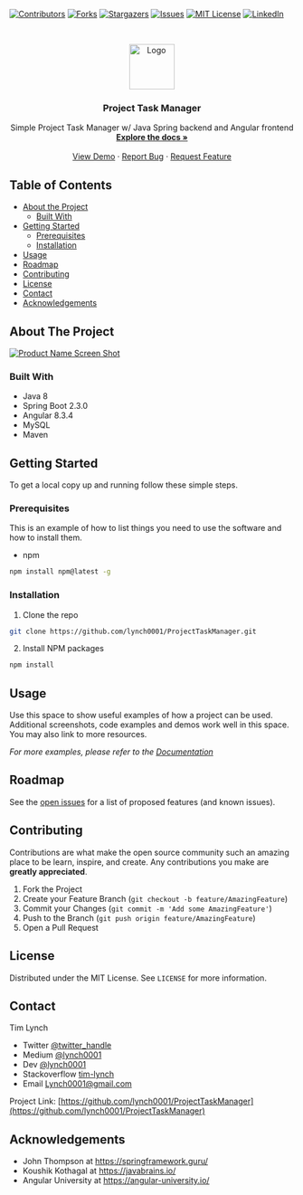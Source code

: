[![Contributors][contributors-shield]][contributors-url]
[![Forks][forks-shield]][forks-url]
[![Stargazers][stars-shield]][stars-url]
[![Issues][issues-shield]][issues-url]
[![MIT License][license-shield]][license-url]
[![LinkedIn][linkedin-shield]][linkedin-url]



<!-- PROJECT LOGO -->
<br />
<p align="center">
  <a href="https://github.com/lynch0001/ProjectTaskManager">
    <img src="images/logo.png" alt="Logo" width="80" height="80">
  </a>

  <h3 align="center">Project Task Manager</h3>

  <p align="center">
    Simple Project Task Manager w/ Java Spring backend and Angular frontend
    <br />
    <a href="https://github.com/lynch0001/ProjectTaskManager"><strong>Explore the docs »</strong></a>
    <br />
    <br />
    <a href="https://github.com/lynch0001/ProjectTaskManager">View Demo</a>
    ·
    <a href="https://github.com/lynch0001/ProjectTaskManager">Report Bug</a>
    ·
    <a href="https://github.com/lynch0001/ProjectTaskManager/issues">Request Feature</a>
  </p>
</p>



<!-- TABLE OF CONTENTS -->
## Table of Contents

* [About the Project](#about-the-project)
  * [Built With](#built-with)
* [Getting Started](#getting-started)
  * [Prerequisites](#prerequisites)
  * [Installation](#installation)
* [Usage](#usage)
* [Roadmap](#roadmap)
* [Contributing](#contributing)
* [License](#license)
* [Contact](#contact)
* [Acknowledgements](#acknowledgements)



<!-- ABOUT THE PROJECT -->
## About The Project

[![Product Name Screen Shot][product-screenshot]](https://example.com)




### Built With

* []() Java 8
* []() Spring Boot 2.3.0
* []() Angular 8.3.4
* []() MySQL
* []() Maven


<!-- GETTING STARTED -->
## Getting Started

To get a local copy up and running follow these simple steps.

### Prerequisites

This is an example of how to list things you need to use the software and how to install them.


* npm
```sh
npm install npm@latest -g
```

### Installation
 
1. Clone the repo
```sh
git clone https://github.com/lynch0001/ProjectTaskManager.git
```
2. Install NPM packages
```sh
npm install
```



<!-- USAGE EXAMPLES -->
## Usage

Use this space to show useful examples of how a project can be used. Additional screenshots, code examples and demos work well in this space. You may also link to more resources.

_For more examples, please refer to the [Documentation](https://example.com)_



<!-- ROADMAP -->
## Roadmap

See the [open issues](https://github.com/lynch0001/ProjectTaskManager/issues) for a list of proposed features (and known issues).



<!-- CONTRIBUTING -->
## Contributing

Contributions are what make the open source community such an amazing place to be learn, inspire, and create. Any contributions you make are **greatly appreciated**.

1. Fork the Project
2. Create your Feature Branch (`git checkout -b feature/AmazingFeature`)
3. Commit your Changes (`git commit -m 'Add some AmazingFeature'`)
4. Push to the Branch (`git push origin feature/AmazingFeature`)
5. Open a Pull Request



<!-- LICENSE -->
## License

Distributed under the MIT License. See `LICENSE` for more information.



<!-- CONTACT -->
## Contact

Tim Lynch 
* Twitter [@twitter_handle](https://twitter.com/twitter_handle) 
* Medium [@lynch0001](https://medium.com/@lynch0001) 
* Dev [@lynch0001](https://dev.to/lynch0001) 
* Stackoverflow [tim-lynch](https://stackoverflow.com/users/11063468/tim-lynch)
* Email Lynch0001@gmail.com

Project Link: [https://github.com/lynch0001/ProjectTaskManager](https://github.com/lynch0001/ProjectTaskManager)



<!-- ACKNOWLEDGEMENTS -->
## Acknowledgements

* []() John Thompson at https://springframework.guru/
* []() Koushik Kothagal at https://javabrains.io/
* []() Angular University at https://angular-university.io/





<!-- MARKDOWN LINKS & IMAGES -->
<!-- https://www.markdownguide.org/basic-syntax/#reference-style-links -->
[contributors-shield]: https://img.shields.io/github/contributors/lynch0001/ProjectTaskManager.svg?style=flat-square
[contributors-url]: https://github.com/lynch0001/ProjectTaskManager/graphs/contributors
[forks-shield]: https://img.shields.io/github/forks/ProjectTaskManager/exoplanet.svg?style=flat-square
[forks-url]: https://github.com/lynch0001/ProjectTaskManager/network/members
[stars-shield]: https://img.shields.io/github/stars/ProjectTaskManager/exoplanet.svg?style=flat-square
[stars-url]: https://github.com/lynch0001/ProjectTaskManager/stargazers
[issues-shield]: https://img.shields.io/github/issues/ProjectTaskManager/exoplanet.svg?style=flat-square
[issues-url]: https://github.com/lynch0001/ProjectTaskManager/issues
[license-shield]: https://img.shields.io/github/license/ProjectTaskManager/exoplanet.svg?style=flat-square
[license-url]: https://github.com/lynch0001/ProjectTaskManager/blob/master/LICENSE.txt
[linkedin-shield]: https://img.shields.io/badge/-LinkedIn-black.svg?style=flat-square&logo=linkedin&colorB=555
[linkedin-url]: https://www.linkedin.com/in/timothy-j-lynch/
[product-screenshot]: https://user-images.githubusercontent.com/35854692/89045856-39c45500-d31a-11ea-9c9c-f3de0f114d90.PNG
